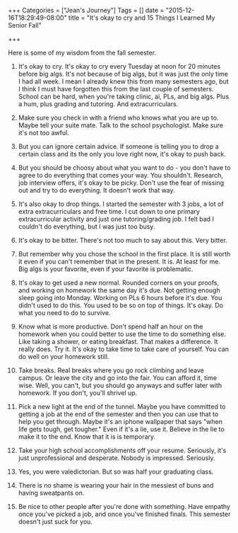 +++
Categories = ["Jean's Journey"]
Tags = []
date = "2015-12-16T18:29:49-08:00"
title = "It's okay to cry and 15 Things I Learned My Senior Fall"

+++ 

Here is some of my wisdom from the fall semester.

1. It's okay to cry. It's okay to cry every Tuesday at noon for 20 minutes before big algs. It's not because of big algs, but it was just the only time I had all week. I mean I already knew this from many semesters ago, but I think I must have forgotten this from the last couple of semesters. School can be hard, when you're taking clinic, ai, PLs, and big algs. Plus a hum, plus grading and tutoring. And extracurriculars. 

2. Make sure you check in with a friend who knows what you are up to. Maybe tell your suite mate. Talk to the school psychologist. Make sure it's not too awful. 

3. But you can ignore certain advice. If someone is telling you to drop a certain class and its the only you love right now, it's okay to push back. 

4. But you should be choosy about what you want to do - you don't have to agree to do everything that comes your way. You shouldn't. Research, job interview offers, it's okay to be picky. Don't use the fear of missing out and try to do everything. It doesn't work that way. 

5. It's also okay to drop things. I started the semester with 3 jobs, a lot of extra extracurriculars and free time. I cut down to one primary extracurricular activity and just one tutoring/grading job. I felt bad I couldn't do everything, but I was just too busy. 

6. It's okay to be bitter. There's not too much to say about this. Very bitter. 

7. But remember why you chose the school in the first place. It is still worth it even if you can't remember that in the present. It is. At least for me. Big algs is your favorite, even if your favorite is problematic. 

8. It's okay to get used a new normal. Rounded corners on your proofs, and working on homework the same day it's due. Not getting enough sleep going into Monday. Working on PLs 6 hours before it's due. You didn't used to do this. You used to be so on top of things. It's okay. Do what you need to do to survive. 

9. Know what is more productive. Don't spend half an hour on the homework when you could better to use the time to do something else. Like taking a shower, or eating breakfast. That makes a difference. It really does. Try it. It's okay to take time to take care of yourself. You can do well on your homework still. 

10. Take breaks. Real breaks where you go rock climbing and leave campus. Or leave the city and go into the fair. You can afford it, time wise. Well, you can't, but you should go anyways and suffer later with homework. If you don't, you'll shrivel up. 

11. Pick a new light at the end of the tunnel. Maybe you have committed to getting a job at the end of the semester and then you can use that to help you get through. Maybe it's an iphone wallpaper that says "when life gets tough, get tougher." Even if it's a lie, use it. Believe in the lie to make it to the end. Know that it is is temporary. 

12. Take your high school accomplishments off your resume. Seriously, it's just unprofessional and desperate. Nobody is impressed. Seriously. 

13. Yes, you were valedictorian. But so was half your graduating class. 

14. There is no shame is wearing your hair in the messiest of buns and having sweatpants on.

15. Be nice to other people after you're done with something. Have empathy once you've picked a job, and once you've finished finals. This semester doesn't just suck for you.

